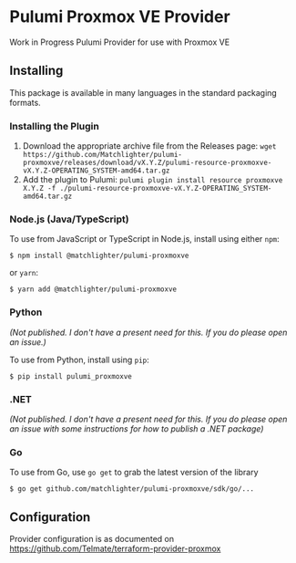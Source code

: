 # Pulumi Proxmox VE Provider

Work in Progress Pulumi Provider for use with Proxmox VE

## Installing

This package is available in many languages in the standard packaging formats.

### Installing the Plugin
1. Download the appropriate archive file from the Releases page:
   `wget https://github.com/Matchlighter/pulumi-proxmoxve/releases/download/vX.Y.Z/pulumi-resource-proxmoxve-vX.Y.Z-OPERATING_SYSTEM-amd64.tar.gz`
2. Add the plugin to Pulumi:
   `pulumi plugin install resource proxmoxve X.Y.Z -f ./pulumi-resource-proxmoxve-vX.Y.Z-OPERATING_SYSTEM-amd64.tar.gz`

### Node.js (Java/TypeScript)

To use from JavaScript or TypeScript in Node.js, install using either `npm`:

    $ npm install @matchlighter/pulumi-proxmoxve

or `yarn`:

    $ yarn add @matchlighter/pulumi-proxmoxve

### Python
_*(Not published. I don't have a present need for this. If you do please open an issue.)*_

To use from Python, install using `pip`:

    $ pip install pulumi_proxmoxve

### .NET
_*(Not published. I don't have a present need for this. If you do please open an issue with some instructions for how to publish a .NET package)*_

### Go

To use from Go, use `go get` to grab the latest version of the library

    $ go get github.com/matchlighter/pulumi-proxmoxve/sdk/go/...

## Configuration

Provider configuration is as documented on https://github.com/Telmate/terraform-provider-proxmox
